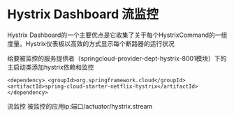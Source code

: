 # Hystrix Dashboard 流监控
Hystrix Dashboard的一个主要优点是它收集了关于每个HystrixCommand的一组度量。Hystrix仪表板以高效的方式显示每个断路器的运行状况


给要被监控的服务提供者（springcloud-provider-dept-hystrix-8001模块）下的主启动类添加hystrix依赖和监控

`
<dependency>
     <groupId>org.springframework.cloud</groupId>
     <artifactId>spring-cloud-starter-netflix-hystrix</artifactId>
 </dependency>
 `


流监控
被监控的应用ip:端口/actuator/hystrix.stream